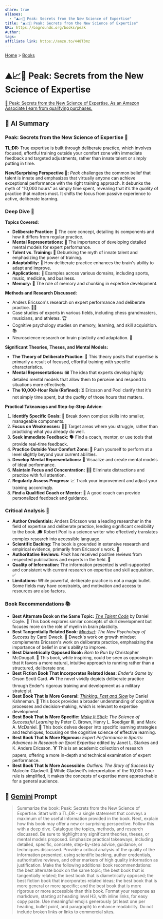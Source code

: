 ```yaml
---
share: true
aliases:
  - "⛰️📈🥇 Peak: Secrets from the New Science of Expertise"
title: "⛰️📈🥇 Peak: Secrets from the New Science of Expertise"
URL: https://bagrounds.org/books/peak
Author: 
tags: 
affiliate link: https://amzn.to/448T3mz
---
```

[Home](../index.md) > [Books](./index.md)  
# ⛰️📈🥇 Peak: Secrets from the New Science of Expertise  
[🛒 Peak: Secrets from the New Science of Expertise. As an Amazon Associate I earn from qualifying purchases.](https://amzn.to/448T3mz)  
  
## 🤖 AI Summary  
### Peak: Secrets from the New Science of Expertise 🚀  
**TL;DR:** True expertise is built through deliberate practice, which involves focused, effortful training outside your comfort zone with immediate feedback and targeted adjustments, rather than innate talent or simply putting in time.  
  
**New/Surprising Perspective 🤔:** *Peak* challenges the common belief that talent is innate and emphasizes that virtually anyone can achieve exceptional performance with the right training approach. It debunks the myth of "10,000 hours" as simply time spent, revealing that it’s the *quality* of practice that matters most. It shifts the focus from passive experience to active, deliberate learning.  
  
### Deep Dive 🔬  
**Topics Covered:**  
* **Deliberate Practice:** 🎯 The core concept, detailing its components and how it differs from regular practice.  
* **Mental Representations:** 🧠 The importance of developing detailed mental models for expert performance.  
* **Talent vs. Training:** 🥊 Debunking the myth of innate talent and emphasizing the power of training.  
* **Adaptability:** 🔄 How deliberate practice enhances the brain's ability to adapt and improve.  
* **Applications:** 💼 Examples across various domains, including sports, music, medicine, and business.  
* **Memory:** 💾 The role of memory and chunking in expertise development.  
  
**Methods and Research Discussed:**  
* Anders Ericsson's research on expert performance and deliberate practice. 🧑‍🔬  
* Case studies of experts in various fields, including chess grandmasters, musicians, and athletes. 🏆  
* Cognitive psychology studies on memory, learning, and skill acquisition. 📚  
* Neuroscience research on brain plasticity and adaptation. 🧠  
  
**Significant Theories, Theses, and Mental Models:**  
* **The Theory of Deliberate Practice:** 🌟 This theory posits that expertise is primarily a result of focused, effortful training with specific characteristics.  
* **Mental Representations:** 🖼️ The idea that experts develop highly detailed mental models that allow them to perceive and respond to situations more effectively.  
* **The 10,000-Hour Rule (Refined):** ⏳ Ericsson and Pool clarify that it's not simply time spent, but the *quality* of those hours that matters.  
  
**Practical Takeaways and Step-by-Step Advice:**  
1.  **Identify Specific Goals:** 🎯 Break down complex skills into smaller, manageable components.  
2.  **Focus on Weaknesses:** 🏋️‍♂️ Target areas where you struggle, rather than practicing what you already do well.  
3.  **Seek Immediate Feedback:** 🗣️ Find a coach, mentor, or use tools that provide real-time feedback.  
4.  **Practice Outside Your Comfort Zone:** 🥵 Push yourself to perform at a level slightly beyond your current abilities.  
5.  **Develop Mental Representations:** 💭 Visualize and create mental models of ideal performance.  
6.  **Maintain Focus and Concentration:** 🧘‍♂️ Eliminate distractions and practice with full attention.  
7.  **Regularly Assess Progress:** 📈 Track your improvement and adjust your training accordingly.  
8.  **Find a Qualified Coach or Mentor:** 🤝 A good coach can provide personalized feedback and guidance.  
  
### Critical Analysis 🧐  
* **Author Credentials:** Anders Ericsson was a leading researcher in the field of expertise and deliberate practice, lending significant credibility to the book. 🎓 Robert Pool is a science writer who effectively translates complex research into accessible language.  
* **Scientific Backing:** The book is grounded in extensive research and empirical evidence, primarily from Ericsson's work. 🔬  
* **Authoritative Reviews:** *Peak* has received positive reviews from respected publications and experts in the field. 📰  
* **Quality of Information:** The information presented is well-supported and consistent with current research on expertise and skill acquisition. ✅  
* **Limitations:** While powerful, deliberate practice is not a magic bullet. Some fields may have constraints, and motivation and access to resources are also factors.  
  
### Book Recommendations 📚  
* **Best Alternate Book on the Same Topic:** *[The Talent Code](./the-talent-code.md)* by Daniel Coyle. 🧬 This book explores similar concepts of skill development but focuses more on the role of myelin in brain plasticity.  
* **Best Tangentially Related Book:** *[Mindset](./mindset.md): The New Psychology of Success* by Carol Dweck. 🧠 Dweck's work on growth mindset complements Ericsson's work on deliberate practice, emphasizing the importance of belief in one's ability to improve.  
* **Best Diametrically Opposed Book:** *Born to Run* by Christopher McDougall. 🏃 This book, while inspiring, could be seen as opposing in that it favors a more natural, intuitive approach to running rather than a structured, deliberate one.  
* **Best Fiction Book That Incorporates Related Ideas:** *Ender's Game* by Orson Scott Card. 🎮 The novel vividly depicts deliberate practice through Ender's rigorous training and development as a military strategist.  
* **Best Book That Is More General:** *[Thinking, Fast and Slow](./thinking-fast-and-slow.md)* by Daniel Kahneman. 🧠 This book provides a broader understanding of cognitive processes and decision-making, which is relevant to expertise development.  
* **Best Book That Is More Specific:** *[Make It Stick](./make-it-stick.md): The Science of Successful Learning* by Peter C. Brown, Henry L. Roediger III, and Mark A. McDaniel. 📝 This book delves deeper into specific learning strategies and techniques, focusing on the cognitive science of effective learning.  
* **Best Book That Is More Rigorous:** *Expert Performance in Sports: Advances in Research on Sport Expertise* edited by Janet L. Starkes and K. Anders Ericsson. 🏋️ This is an academic collection of research papers, offering a more in-depth and technical examination of expert performance.  
* **Best Book That Is More Accessible:** *Outliers: The Story of Success* by Malcolm Gladwell. 🌟 While Gladwell's interpretation of the 10,000-hour rule is simplified, it makes the concepts of expertise more approachable for a general audience.  
  
## 💬 [Gemini](https://gemini.google.com) Prompt  
> Summarize the book: Peak: Secrets from the New Science of Expertise. Start with a TL;DR - a single statement that conveys a maximum of the useful information provided in the book. Next, explain how this book may offer a new or surprising perspective. Follow this with a deep dive. Catalogue the topics, methods, and research discussed. Be sure to highlight any significant theories, theses, or mental models proposed. Emphasize practical takeaways, including detailed, specific, concrete, step-by-step advice, guidance, or techniques discussed. Provide a critical analysis of the quality of the information presented, using scientific backing, author credentials, authoritative reviews, and other markers of high quality information as justification. Make the following additional book recommendations: the best alternate book on the same topic; the best book that is tangentially related; the best book that is diametrically opposed; the best fiction book that incorporates related ideas; the best book that is more general or more specific; and the best book that is more rigorous or more accessible than this book. Format your response as markdown, starting at heading level H3, with inline links, for easy copy paste. Use meaningful emojis generously (at least one per heading, bullet point, and paragraph) to enhance readability. Do not include broken links or links to commercial sites.  
